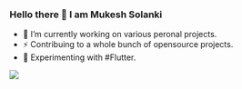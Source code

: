 ### Hello there 👋 I am Mukesh Solanki

<!--
**agamkoradiya/agamkoradiya** is a ✨ _special_ ✨ repository because its `README.md` (this file) appears on your GitHub profile.-->

- 🔭 I’m currently working on various peronal projects.
- ⚡ Contribuing to a whole bunch of opensource projects.
- 🌱 Experimenting with #Flutter.

<img src="https://github-readme-stats.vercel.app/api?username=mukeshsolanki&&show_icons=true&title_color=FFFF00&icon_color=FF000&text_color=daf7dc&bg_color=151515" />
